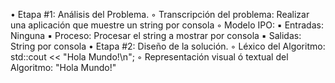• Etapa #1: Análisis del Problema.
◦ Transcripción del problema: Realizar una aplicación que muestre un string por consola
◦ Modelo IPO:
▪ Entradas: Ninguna
▪ Proceso: Procesar el string a mostrar por consola
▪ Salidas: String por consola
• Etapa #2: Diseño de la solución.
◦ Léxico del Algoritmo: std::cout << "Hola Mundo!\n";
◦ Representación visual ó textual del Algoritmo: "Hola Mundo!"
